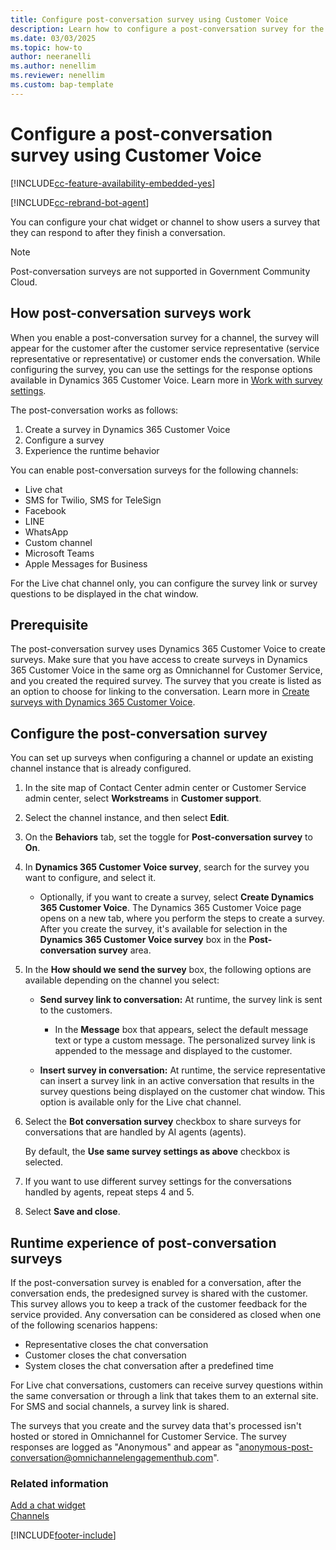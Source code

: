 ```yaml
---
title: Configure post-conversation survey using Customer Voice
description: Learn how to configure a post-conversation survey for the channels in your contact center.
ms.date: 03/03/2025
ms.topic: how-to
author: neeranelli
ms.author: nenellim
ms.reviewer: nenellim
ms.custom: bap-template
---
```


# Configure a post-conversation survey using Customer Voice

[!INCLUDE[cc-feature-availability-embedded-yes](../../includes/cc-feature-availability-embedded-yes.md)]

[!INCLUDE[cc-rebrand-bot-agent](../../includes/cc-rebrand-bot-agent.md)]


You can configure your chat widget or channel to show users a survey that they can respond to after they finish a conversation.

> [!NOTE]
> Post-conversation surveys are not supported in Government Community Cloud.

## How post-conversation surveys work

When you enable a post-conversation survey for a channel, the survey will appear for the customer after the customer service representative (service representative or representative) or customer ends the conversation. While configuring the survey, you can use the settings for the response options available in Dynamics 365 Customer Voice. Learn more in [Work with survey settings](/dynamics365/customer-voice/distribution-settings).

The post-conversation works as follows:

1. Create a survey in Dynamics 365 Customer Voice
2. Configure a survey
3. Experience the runtime behavior

You can enable post-conversation surveys for the following channels:

- Live chat
- SMS for Twilio, SMS for TeleSign
- Facebook
- LINE
- WhatsApp
- Custom channel
- Microsoft Teams
- Apple Messages for Business

For the Live chat channel only, you can configure the survey link or survey questions to be displayed in the chat window.

## Prerequisite

The post-conversation survey uses Dynamics 365 Customer Voice to create surveys. Make sure that you have access to create surveys in Dynamics 365 Customer Voice in the same org as Omnichannel for Customer Service, and you created the required survey. The survey that you create is listed as an option to choose for linking to the conversation. Learn more in [Create surveys with Dynamics 365 Customer Voice](/dynamics365/customer-voice/create-survey).

## Configure the post-conversation survey

You can set up surveys when configuring a channel or update an existing channel instance that is already configured.

1. In the site map of Contact Center admin center or Customer Service admin center, select **Workstreams** in **Customer support**.
1. Select the channel instance, and then select **Edit**.
1. On the **Behaviors** tab, set the toggle for **Post-conversation survey** to **On**.
1. In **Dynamics 365 Customer Voice survey**, search for the survey you want to configure, and select it.
    - Optionally, if you want to create a survey, select **Create Dynamics 365 Customer Voice**. The Dynamics 365 Customer Voice page opens on a new tab, where you perform the steps to create a survey. After you create the survey, it's available for selection in the **Dynamics 365 Customer Voice survey** box in the **Post-conversation survey** area.

1. In the **How should we send the survey** box, the following options are available depending on the channel you select:
    - **Send survey link to conversation:** At runtime, the survey link is sent to the customers.

       - In the **Message** box that appears, select the default message text or type a custom message. The personalized survey link is appended to the message and displayed to the customer.
    - **Insert survey in conversation:** At runtime, the service representative can insert a survey link in an active conversation that results in the survey questions being displayed on the customer chat window. This option is available only for the Live chat channel.

1. Select the **Bot conversation survey** checkbox to share surveys for conversations that are handled by AI agents (agents).

   By default, the **Use same survey settings as above** checkbox is selected.

1. If you want to use different survey settings for the conversations handled by agents, repeat steps 4 and 5.
1. Select **Save and close**.

## Runtime experience of post-conversation surveys

If the post-conversation survey is enabled for a conversation, after the conversation ends, the predesigned survey is shared with the customer. This survey allows you to keep a track of the customer feedback for the service provided. Any conversation can be considered as closed when one of the following scenarios happens:

- Representative closes the chat conversation
- Customer closes the chat conversation
- System closes the chat conversation after a predefined time

For Live chat conversations, customers can receive survey questions within the same conversation or through a link that takes them to an external site. For SMS and social channels, a survey link is shared.

The surveys that you create and the survey data that's processed isn't hosted or stored in Omnichannel for Customer Service. The survey responses are logged as "Anonymous" and appear as "anonymous-post-conversation@omnichannelengagementhub.com".

### Related information

[Add a chat widget](add-chat-widget.md)  
[Channels](../use/channels.md)  


[!INCLUDE[footer-include](../../includes/footer-banner.md)]
